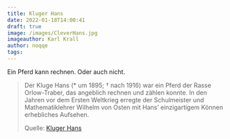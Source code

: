 ```yaml
---
title: Kluger Hans
date: 2022-01-18T14:00:41
draft: true
image: /images/CleverHans.jpg
imageauthor: Karl Krall
author: noqqe
tags:
---
```


Ein Pferd kann rechnen. Oder auch nicht.

> Der Kluge Hans (* um 1895; † nach 1916) war ein Pferd der Rasse Orlow-Traber,
> das angeblich rechnen und zählen konnte. In den Jahren vor dem Ersten
> Weltkrieg erregte der Schulmeister und Mathematiklehrer Wilhelm von Osten mit
> Hans’ einzigartigem Können erhebliches Aufsehen.
>
> Quelle: [Kluger Hans](https://de.wikipedia.org/wiki/Kluger_Hans)
